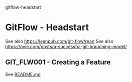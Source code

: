 gitflow-headstart
# GitFlow - Headstart

See also https://leanpub.com/git-flow/read
See also https://nvie.com/posts/a-successful-git-branching-model/

## GIT_FLW001 - Creating a Feature
See [README.md](https://github.com/willem-vanheemstrasystems/gitflow-headstart/blob/master/GIT_FLW001/README.md)
